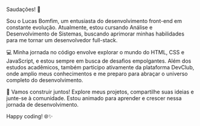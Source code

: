 Saudações! 👋

Sou o Lucas Bomfim, um entusiasta do desenvolvimento front-end em constante evolução. Atualmente, estou cursando Análise e Desenvolvimento de Sistemas, buscando aprimorar minhas habilidades para me tornar um desenvolvedor full-stack.

💻 Minha jornada no código envolve explorar o mundo do HTML, CSS e JavaScript, e estou sempre em busca de desafios empolgantes. Além dos estudos acadêmicos, também participo ativamente da plataforma DevClub, onde amplio meus conhecimentos e me preparo para abraçar o universo completo do desenvolvimento.

🚀 Vamos construir juntos! Explore meus projetos, compartilhe suas ideias e junte-se à comunidade. Estou animado para aprender e crescer nessa jornada de desenvolvimento.

Happy coding! 🌐✨
